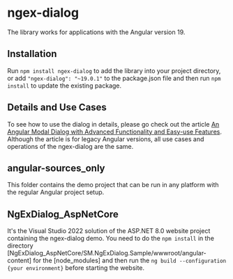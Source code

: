 # ngex-dialog

 The library works for applications with the Angular version 19.

## Installation

Run `npm install ngex-dialog` to add the library into your project directory, or add `"ngex-dialog": "~19.0.1"` to the package.json file and then run `npm install` to update the existing package.

## Details and Use Cases

To see how to use the dialog in details, please go check out the article [An Angular Modal Dialog with Advanced Functionality and Easy-use Features](https://www.codeproject.com/Articles/1179258/An-Angular-Modal-Dialog-with-Advanced-Functionalit). Although the article is for legacy Angular versions, all use cases and operations of the ngex-dialog are the same.

## angular-sources_only

This folder contains the demo project that can be run in any platform with the regular Angular project setup.

## NgExDialog_AspNetCore

It's the Visual Studio 2022 solution of the ASP.NET 8.0 website project containing the ngex-dialog demo. You need to do the `npm install` in the directory [NgExDialog_AspNetCore/SM.NgExDialog.Sample/wwwroot/angular-content] for the [node_modules] and then run the `ng build --configuration {your environment}` before starting the website. 
